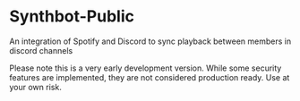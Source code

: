 # Synthbot-Public
An integration of Spotify and Discord to sync playback between members in discord channels



Please note this is a very early development version. While some security features are implemented, they are not considered production ready. Use at your own risk.